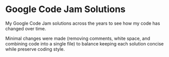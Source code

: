 # Google Code Jam Solutions

My Google Code Jam solutions across the years to see how my code has changed over time.

Minimal changes were made (removing comments, white space, and combining code into a single file) to balance keeping each solution concise while preserve coding style.
